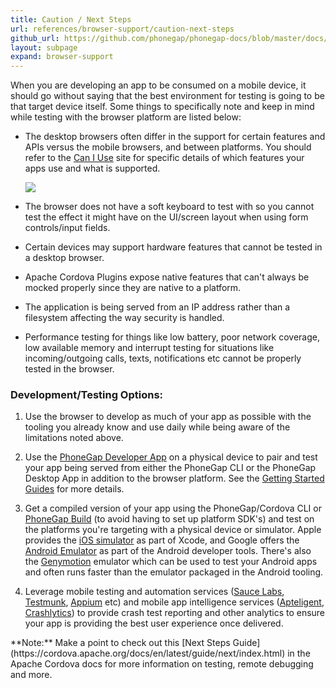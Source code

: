 ```yaml
---
title: Caution / Next Steps
url: references/browser-support/caution-next-steps
github_url: https://github.com/phonegap/phonegap-docs/blob/master/docs/references/browser-support/5-caution-next-steps.html.md
layout: subpage
expand: browser-support
---
```


When you are developing an app to be consumed on a mobile device, it should go without saying that the best environment for testing 
is going to be that target device itself. Some things to specifically note and keep in mind while testing with the browser platform 
are listed below:
 
- The desktop browsers often differ in the support for certain features and APIs versus the mobile browsers, 
and between platforms. You should refer to the [Can I Use](http://caniuse.com) site for specific details of which features your 
apps use and what is supported.

   ![](/images/browser-support/caniuse.png)   
- The browser does not have a soft keyboard to test with so you cannot test the effect it might have on the UI/screen layout when 
using form controls/input fields.
- Certain devices may support hardware features that cannot be tested in a desktop browser.
- Apache Cordova Plugins expose native features that can't always be mocked properly since they are native to a platform.
- The application is being served from an IP address rather than a filesystem affecting the way security is handled.
- Performance testing for things like low battery, poor network coverage, low available memory and interrupt testing for 
 situations like incoming/outgoing calls, texts, notifications etc cannot be properly tested in the browser.


### Development/Testing Options:
1. Use the browser to develop as much of your app as possible with the tooling you already know and use daily while being aware of the limitations
noted above. 

2. Use the [PhoneGap Developer App](/references/developer-app/) on a physical device to pair and test your app being served from either 
the PhoneGap CLI or the PhoneGap Desktop App in addition to the browser platform. See the [Getting Started Guides](/getting-started/2-install-mobile-app/) for more details. 

2. Get a compiled version of your app using the PhoneGap/Cordova CLI or [PhoneGap Build](http://build.phonegap.com) (to avoid having to set up platform SDK's) and test
on the platforms you're targeting with a physical device or simulator. Apple provides the [iOS simulator](https://developer.apple.com/library/ios/documentation/IDEs/Conceptual/iOS_Simulator_Guide/Introduction/Introduction.html)
 as part of Xcode, and Google offers the [Android Emulator](http://developer.android.com/tools/help/emulator.html) as part of the Android developer 
 tools. There's also the [Genymotion](http://genymotion.com/) emulator which can be used to test your Android apps and often runs faster than the  emulator packaged in the Android tooling.
  
2. Leverage mobile testing and automation services ([Sauce Labs](https://saucelabs.com), [Testmunk](https://testmunk.com/), 
[Appium](http://appium) etc) and mobile app intelligence services ([Apteligent](https://www.apteligent.com/), [Crashlytics](https://try.crashlytics.com/)) to 
provide crash test reporting and other analytics to ensure your app is providing the best user experience once delivered.  
 
<div class="alert--info">**Note:** Make a point to check out this [Next Steps Guide](https://cordova.apache.org/docs/en/latest/guide/next/index.html)
  in the Apache Cordova docs for more information on testing, remote debugging and more.</div>

